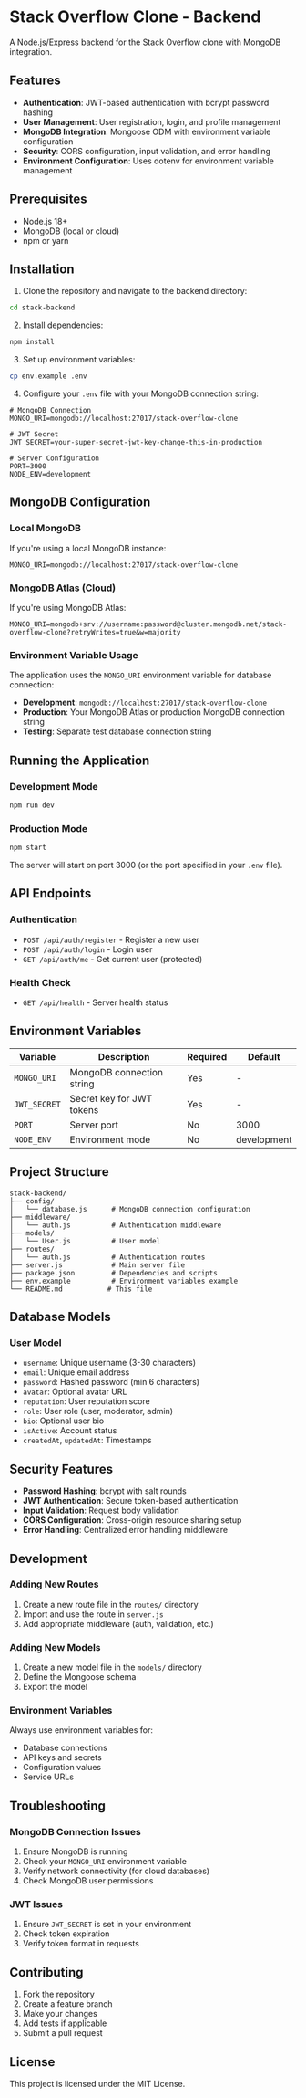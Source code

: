 # Stack Overflow Clone - Backend

A Node.js/Express backend for the Stack Overflow clone with MongoDB integration.

## Features

- **Authentication**: JWT-based authentication with bcrypt password hashing
- **User Management**: User registration, login, and profile management
- **MongoDB Integration**: Mongoose ODM with environment variable configuration
- **Security**: CORS configuration, input validation, and error handling
- **Environment Configuration**: Uses dotenv for environment variable management

## Prerequisites

- Node.js 18+
- MongoDB (local or cloud)
- npm or yarn

## Installation

1. Clone the repository and navigate to the backend directory:
```bash
cd stack-backend
```

2. Install dependencies:
```bash
npm install
```

3. Set up environment variables:
```bash
cp env.example .env
```

4. Configure your `.env` file with your MongoDB connection string:
```env
# MongoDB Connection
MONGO_URI=mongodb://localhost:27017/stack-overflow-clone

# JWT Secret
JWT_SECRET=your-super-secret-jwt-key-change-this-in-production

# Server Configuration
PORT=3000
NODE_ENV=development
```

## MongoDB Configuration

### Local MongoDB
If you're using a local MongoDB instance:
```env
MONGO_URI=mongodb://localhost:27017/stack-overflow-clone
```

### MongoDB Atlas (Cloud)
If you're using MongoDB Atlas:
```env
MONGO_URI=mongodb+srv://username:password@cluster.mongodb.net/stack-overflow-clone?retryWrites=true&w=majority
```

### Environment Variable Usage
The application uses the `MONGO_URI` environment variable for database connection:

- **Development**: `mongodb://localhost:27017/stack-overflow-clone`
- **Production**: Your MongoDB Atlas or production MongoDB connection string
- **Testing**: Separate test database connection string

## Running the Application

### Development Mode
```bash
npm run dev
```

### Production Mode
```bash
npm start
```

The server will start on port 3000 (or the port specified in your `.env` file).

## API Endpoints

### Authentication
- `POST /api/auth/register` - Register a new user
- `POST /api/auth/login` - Login user
- `GET /api/auth/me` - Get current user (protected)

### Health Check
- `GET /api/health` - Server health status

## Environment Variables

| Variable | Description | Required | Default |
|----------|-------------|----------|---------|
| `MONGO_URI` | MongoDB connection string | Yes | - |
| `JWT_SECRET` | Secret key for JWT tokens | Yes | - |
| `PORT` | Server port | No | 3000 |
| `NODE_ENV` | Environment mode | No | development |

## Project Structure

```
stack-backend/
├── config/
│   └── database.js      # MongoDB connection configuration
├── middleware/
│   └── auth.js          # Authentication middleware
├── models/
│   └── User.js          # User model
├── routes/
│   └── auth.js          # Authentication routes
├── server.js            # Main server file
├── package.json         # Dependencies and scripts
├── env.example          # Environment variables example
└── README.md           # This file
```

## Database Models

### User Model
- `username`: Unique username (3-30 characters)
- `email`: Unique email address
- `password`: Hashed password (min 6 characters)
- `avatar`: Optional avatar URL
- `reputation`: User reputation score
- `role`: User role (user, moderator, admin)
- `bio`: Optional user bio
- `isActive`: Account status
- `createdAt`, `updatedAt`: Timestamps

## Security Features

- **Password Hashing**: bcrypt with salt rounds
- **JWT Authentication**: Secure token-based authentication
- **Input Validation**: Request body validation
- **CORS Configuration**: Cross-origin resource sharing setup
- **Error Handling**: Centralized error handling middleware

## Development

### Adding New Routes
1. Create a new route file in the `routes/` directory
2. Import and use the route in `server.js`
3. Add appropriate middleware (auth, validation, etc.)

### Adding New Models
1. Create a new model file in the `models/` directory
2. Define the Mongoose schema
3. Export the model

### Environment Variables
Always use environment variables for:
- Database connections
- API keys and secrets
- Configuration values
- Service URLs

## Troubleshooting

### MongoDB Connection Issues
1. Ensure MongoDB is running
2. Check your `MONGO_URI` environment variable
3. Verify network connectivity (for cloud databases)
4. Check MongoDB user permissions

### JWT Issues
1. Ensure `JWT_SECRET` is set in your environment
2. Check token expiration
3. Verify token format in requests

## Contributing

1. Fork the repository
2. Create a feature branch
3. Make your changes
4. Add tests if applicable
5. Submit a pull request

## License

This project is licensed under the MIT License. 